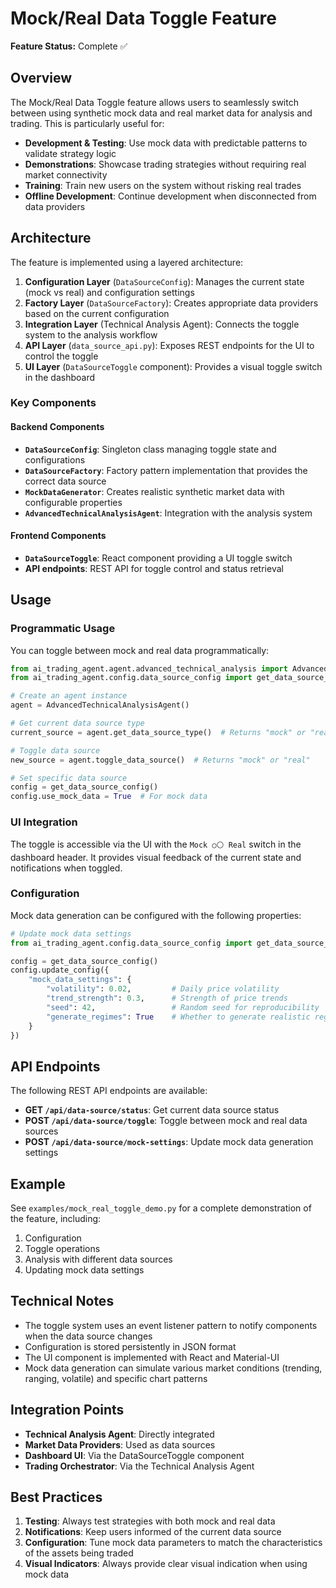 # Mock/Real Data Toggle Feature

**Feature Status:** Complete ✅

## Overview

The Mock/Real Data Toggle feature allows users to seamlessly switch between using synthetic mock data and real market data for analysis and trading. This is particularly useful for:

- **Development & Testing**: Use mock data with predictable patterns to validate strategy logic
- **Demonstrations**: Showcase trading strategies without requiring real market connectivity
- **Training**: Train new users on the system without risking real trades
- **Offline Development**: Continue development when disconnected from data providers

## Architecture

The feature is implemented using a layered architecture:

1. **Configuration Layer** (`DataSourceConfig`): Manages the current state (mock vs real) and configuration settings
2. **Factory Layer** (`DataSourceFactory`): Creates appropriate data providers based on the current configuration
3. **Integration Layer** (Technical Analysis Agent): Connects the toggle system to the analysis workflow
4. **API Layer** (`data_source_api.py`): Exposes REST endpoints for the UI to control the toggle
5. **UI Layer** (`DataSourceToggle` component): Provides a visual toggle switch in the dashboard

### Key Components

#### Backend Components

- **`DataSourceConfig`**: Singleton class managing toggle state and configurations
- **`DataSourceFactory`**: Factory pattern implementation that provides the correct data source
- **`MockDataGenerator`**: Creates realistic synthetic market data with configurable properties
- **`AdvancedTechnicalAnalysisAgent`**: Integration with the analysis system

#### Frontend Components

- **`DataSourceToggle`**: React component providing a UI toggle switch
- **API endpoints**: REST API for toggle control and status retrieval

## Usage

### Programmatic Usage

You can toggle between mock and real data programmatically:

```python
from ai_trading_agent.agent.advanced_technical_analysis import AdvancedTechnicalAnalysisAgent
from ai_trading_agent.config.data_source_config import get_data_source_config

# Create an agent instance
agent = AdvancedTechnicalAnalysisAgent()

# Get current data source type
current_source = agent.get_data_source_type()  # Returns "mock" or "real"

# Toggle data source
new_source = agent.toggle_data_source()  # Returns "mock" or "real"

# Set specific data source
config = get_data_source_config()
config.use_mock_data = True  # For mock data
```

### UI Integration

The toggle is accessible via the UI with the `Mock ○⚪️ Real` switch in the dashboard header. It provides visual feedback of the current state and notifications when toggled.

### Configuration

Mock data generation can be configured with the following properties:

```python
# Update mock data settings
from ai_trading_agent.config.data_source_config import get_data_source_config

config = get_data_source_config()
config.update_config({
    "mock_data_settings": {
        "volatility": 0.02,         # Daily price volatility
        "trend_strength": 0.3,      # Strength of price trends
        "seed": 42,                 # Random seed for reproducibility
        "generate_regimes": True    # Whether to generate realistic regime transitions
    }
})
```

## API Endpoints

The following REST API endpoints are available:

- **GET `/api/data-source/status`**: Get current data source status
- **POST `/api/data-source/toggle`**: Toggle between mock and real data sources
- **POST `/api/data-source/mock-settings`**: Update mock data generation settings

## Example

See `examples/mock_real_toggle_demo.py` for a complete demonstration of the feature, including:

1. Configuration
2. Toggle operations
3. Analysis with different data sources
4. Updating mock data settings

## Technical Notes

- The toggle system uses an event listener pattern to notify components when the data source changes
- Configuration is stored persistently in JSON format
- The UI component is implemented with React and Material-UI
- Mock data generation can simulate various market conditions (trending, ranging, volatile) and specific chart patterns

## Integration Points

- **Technical Analysis Agent**: Directly integrated
- **Market Data Providers**: Used as data sources
- **Dashboard UI**: Via the DataSourceToggle component
- **Trading Orchestrator**: Via the Technical Analysis Agent

## Best Practices

1. **Testing**: Always test strategies with both mock and real data
2. **Notifications**: Keep users informed of the current data source
3. **Configuration**: Tune mock data parameters to match the characteristics of the assets being traded
4. **Visual Indicators**: Always provide clear visual indication when using mock data
